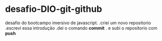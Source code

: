 # desafio-DIO-git-github
 desafio do  bootcampo imersivo de javascript.
 .criei um novo repositorio 
 .escrevi essa introdução 
 .dei o comando **commit**
 . e subi o repositorio com **push** 
